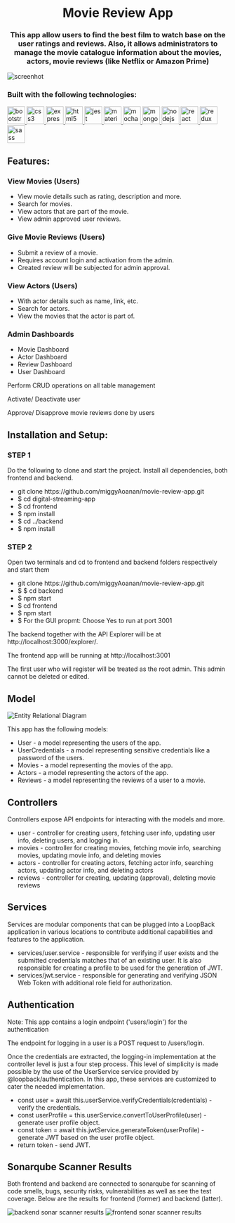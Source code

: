 <h1 align="center">Movie Review App</h1>
<h3 align="center">This app allow users to find the best film to watch base on the user ratings and reviews. Also, it allows administrators to manage the movie catalogue information about the movies, actors, movie reviews (like Netflix or Amazon Prime)</h3>

<img src="https://github.com/miggyAoanan/movie-review-app/blob/main/homepage%20.jpg?raw=true" alt="screenhot"/>


<h3 align="left">Built with the following technologies:</h3>
<p align="left"> <a href="https://getbootstrap.com" target="_blank" rel="noreferrer"> <img src="https://raw.githubusercontent.com/devicons/devicon/master/icons/bootstrap/bootstrap-plain-wordmark.svg" alt="bootstrap" width="40" height="40"/> </a> <a href="https://www.w3schools.com/css/" target="_blank" rel="noreferrer"> <img src="https://raw.githubusercontent.com/devicons/devicon/master/icons/css3/css3-original-wordmark.svg" alt="css3" width="40" height="40"/> </a> <a href="https://expressjs.com" target="_blank" rel="noreferrer"> <img src="https://raw.githubusercontent.com/devicons/devicon/master/icons/express/express-original-wordmark.svg" alt="express" width="40" height="40"/> </a> <a href="https://www.w3.org/html/" target="_blank" rel="noreferrer"> <img src="https://raw.githubusercontent.com/devicons/devicon/master/icons/html5/html5-original-wordmark.svg" alt="html5" width="40" height="40"/> </a> <a href="https://jestjs.io" target="_blank" rel="noreferrer"> <img src="https://www.vectorlogo.zone/logos/jestjsio/jestjsio-icon.svg" alt="jest" width="40" height="40"/> </a> <a href="https://materializecss.com/" target="_blank" rel="noreferrer"> <img src="https://raw.githubusercontent.com/prplx/svg-logos/5585531d45d294869c4eaab4d7cf2e9c167710a9/svg/materialize.svg" alt="materialize" width="40" height="40"/> </a> <a href="https://mochajs.org" target="_blank" rel="noreferrer"> <img src="https://www.vectorlogo.zone/logos/mochajs/mochajs-icon.svg" alt="mocha" width="40" height="40"/> </a> <a href="https://www.mongodb.com/" target="_blank" rel="noreferrer"> <img src="https://raw.githubusercontent.com/devicons/devicon/master/icons/mongodb/mongodb-original-wordmark.svg" alt="mongodb" width="40" height="40"/> </a> <a href="https://nodejs.org" target="_blank" rel="noreferrer"> <img src="https://raw.githubusercontent.com/devicons/devicon/master/icons/nodejs/nodejs-original-wordmark.svg" alt="nodejs" width="40" height="40"/> </a> <a href="https://reactjs.org/" target="_blank" rel="noreferrer"> <img src="https://raw.githubusercontent.com/devicons/devicon/master/icons/react/react-original-wordmark.svg" alt="react" width="40" height="40"/> </a> <a href="https://redux.js.org" target="_blank" rel="noreferrer"> <img src="https://raw.githubusercontent.com/devicons/devicon/master/icons/redux/redux-original.svg" alt="redux" width="40" height="40"/> </a> <a href="https://sass-lang.com" target="_blank" rel="noreferrer"> <img src="https://raw.githubusercontent.com/devicons/devicon/master/icons/sass/sass-original.svg" alt="sass" width="40" height="40"/> </a> </p>



<h2 align="left">Features:</h2>

<div align="left">
<h3>View Movies (Users)</h3>
<ul>
<li>View movie details such as rating, description and more.</li>
<li>Search for movies.</li>
<li>View actors that are part of the movie.</li>
<li>View admin approved user reviews.</li>
</ul>
</div>

<div align="left">
<h3>Give Movie Reviews (Users)</h3>
<ul>
<li>Submit a review of a movie.</li>
<li>Requires account login and activation from the admin.</li>
<li>Created review will be subjected for admin approval.</li>

</ul>
</div>

<div align="left">
<h3>View Actors (Users)</h3>
<ul>
<li>With actor details such as name, link, etc.</li>
<li>Search for actors.</li>
<li>View the movies that the actor is part of.</li>

</ul>
</div>


<div align="left">
<h3>Admin Dashboards</h3>
<ul>
<li>Movie Dashboard</li>
<li>Actor Dashboard</li>
<li>Review Dashboard</li>
<li>User Dashboard</li>
</ul>
<p align="left">Perform CRUD operations on all table management</p>
<p align="left">Activate/ Deactivate user</p>
<p align="left">Approve/ Disapprove movie reviews done by users</p>
</div>

<h2 align="left">Installation and Setup:</h2>

<div align="left">
<h3>STEP 1</h3>
<p align="left">Do the following to clone and start the project. Install all dependencies, both frontend and backend.</p>
<ul>
<li>git clone https://github.com/miggyAoanan/movie-review-app.git</li>
<li>$ cd digital-streaming-app</li>
<li>$ cd frontend</li>
<li>$ npm install</li>
<li>$ cd ../backend</li>
<li>$ npm install</li>
</ul>

</div>

<div align="left">
<h3>STEP 2</h3>
<p align="left">Open two terminals and cd to frontend and backend folders respectively and start them</p>
<ul>
<li>git clone https://github.com/miggyAoanan/movie-review-app.git</li>
<li>$ $ cd backend</li>
<li>$ npm start</li>
<li>$ cd frontend</li>
<li>$ npm start</li>
<li>$ For the GUI propmt:  Choose Yes to run at port 3001</li>
</ul>
<p align="left">The backend together with the API Explorer will be at http://localhost:3000/explorer/.</p>
<p align="left">The frontend app will be running at http://localhost:3001</p>
<p align="left">The first user who will register will be treated as the root admin. This admin cannot be deleted or edited.</p>
</div>

<div align="left">
<h2 align="left">Model</h2>

<img src="https://github.com/miggyAoanan/movie-review-app/blob/main/ERD_Digital_StreamingApp.png?raw=true" alt="Entity Relational Diagram"/>

<p align="left">This app has the following models:</p>
<ul>
<li>User - a model representing the users of the app.</li>
<li>UserCredentials - a model representing sensitive credentials like a password of the users.</li>
<li>Movies - a model representing the movies of the app.</li>
<li>Actors - a model representing the actors of the app.</li>
<li>Reviews - a model representing the reviews of a user to a movie.</li>
</ul>

</div>

<div align="left">
<h2 align="left">Controllers</h2>
<p align="left">Controllers expose API endpoints for interacting with the models and more.</p>
<ul>
<li>user - controller for creating users, fetching user info, updating user info, deleting users, and logging in.</li>
<li>movies - controller for creating movies, fetching movie info, searching movies, updating movie info, and deleting movies</li>
<li>actors - controller for creating actors, fetching actor info, searching actors, updating actor info, and deleting actors</li>
<li>reviews - controller for creating, updating (approval), deleting movie reviews</li>
</ul>

</div>

<div align="left">
<h2 align="left">Services</h2>
<p align="left">Services are modular components that can be plugged into a LoopBack application in various locations to contribute additional capabilities and features to the application.</p>
<ul>
<li>services/user.service - responsible for verifying if user exists and the submitted credentials matches that of an existing user. It is also responsible for creating a profile to be used for the generation of JWT.</li>
<li>services/jwt.service - responsible for generating and verifying JSON Web Token with additional role field for authorization.</li>

</ul>

</div>

<div align="left">
<h2 align="left">Authentication</h2>
<p align="left">Note: This app contains a login endpoint ('users/login') for the authentication</p>
<p align="left">The endpoint for logging in a user is a POST request to /users/login.</p>
<p align="left">Once the credentials are extracted, the logging-in implementation at the controller level is just a four step process. This level of simplicity is made possible by the use of the UserService service provided by @loopback/authentication. In this app, these services are customized to cater the needed implementation.</p>
<ul>
<li>const user = await this.userService.verifyCredentials(credentials) - verify the credentials.</li>
<li>const userProfile = this.userService.convertToUserProfile(user) - generate user profile object.</li>
<li>const token = await this.jwtService.generateToken(userProfile) - generate JWT based on the user profile object.</li>
<li>return token - send JWT.</li>
</ul>
</div>



<div align="left">
<h2 align="left">Sonarqube Scanner Results</h2>
<p>Both frontend and backend are connected to sonarqube for scanning of code smells, bugs, security risks, vulnerabilities as well as see the test coverage. Below are the results for frontend (former) and backend (latter).</p>
<img src="https://github.com/miggyAoanan/movie-review-app/blob/main/sonarqubebackend.png?raw=true" alt="backend sonar scanner results"/>
<img src="https://github.com/miggyAoanan/movie-review-app/blob/main/sonarqubefrontend.png?raw=true" alt="frontend sonar scanner results"/>
</div>